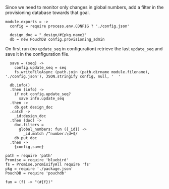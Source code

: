 Since we need to monitor only changes in global numbers, add a filter in the provisioning database towards that goal.

    module.exports = ->
      config = require process.env.CONFIG ? './config.json'

      design_doc = "_design/#{pkg.name}"
      db = new PouchDB config.provisioning_admin

On first run (no `update_seq` in configuration) retrieve the last `update_seq` and save it in the configuration file.

      save = (seq) ->
        config.update_seq = seq
        fs.writeFileAsync (path.join (path.dirname module.filename), './config.json'), JSON.stringify config, null, '  '

      db.info()
      .then (info) ->
        if not config.update_seq?
          save info.update_seq
      .then ->
        db.get design_doc
      .catch ->
        _id:design_doc
      .then (doc) ->
        doc.filters =
          global_numbers: fun ({_id}) ->
            _id.match /^number:\d+$/
        db.put doc
      .then ->
        {config,save}

    path = require 'path'
    Promise = require 'bluebird'
    fs = Promise.promisifyAll require 'fs'
    pkg = require './package.json'
    PouchDB = require 'pouchdb'

    fun = (f) -> "(#{f})"
